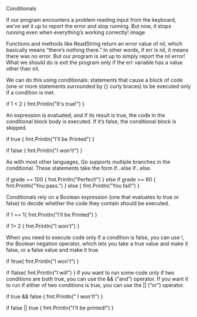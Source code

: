 Conditionals

If our program encounters a problem reading input from the keyboard, we’ve set it up to report the error and stop running. But now, it stops running even when everything’s working correctly!
image

Functions and methods like ReadString return an error value of nil, which basically means “there’s nothing there.” In other words, if err is nil, it means there was no error. But our program is set up to simply report the nil error! What we should do is exit the program only if the err variable has a value other than nil.

We can do this using conditionals: statements that cause a block of code (one or more statements surrounded by {} curly braces) to be executed only if a condition is met.

if 1 < 2 {
   fmt.Println("It's true!")
}

An expression is evaluated, and if its result is true, the code in the conditional block body is executed. If it’s false, the conditional block is skipped.

if true {
    fmt.Println("I'll be Printed")
}

if false {
   fmt.Println("I won't!")
}

As with most other languages, Go supports multiple branches in the conditional. These statements take the form if...else if...else.

if grade == 100 {
       fmt.Println("Perfect!")
} else if grade >= 60 {
       fmt.Println("You pass.")
} else {
       fmt.Println("You fail!")
}

Conditionals rely on a Boolean expression (one that evaluates to true or false) to decide whether the code they contain should be executed.

if 1 == 1{
   fmt.Println("I'll be Printed")
}

if 1> 2 {
   fmt.Println("I won't")
}

When you need to execute code only if a condition is false, you can use !, the Boolean negation operator, which lets you take a true value and make it false, or a false value and make it true.

if !true{
    fmt.Println("I won't")
}

if !false{
    fmt.Println("I will")
}
If you want to run some code only if two conditions are both true, you can use the && (“and”) operator. If you want it to run if either of two conditions is true, you can use the || (“or”) operator.


if true && false {
	fmt.Println(" I won't!")
}

if false || true {
 	fmt.Println("I'll be printed!")
}
